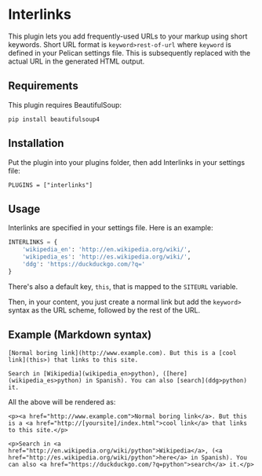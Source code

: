 Interlinks
==========

This plugin lets you add frequently-used URLs to your markup using short keywords.
Short URL format is `keyword>rest-of-url` where `keyword` is defined in your Pelican
settings file. This is subsequently replaced with the actual URL in the generated
HTML output.


Requirements
------------

This plugin requires BeautifulSoup:

	pip install beautifulsoup4

Installation
------------

Put the plugin into your plugins folder, then add Interlinks in your settings file:

	PLUGINS = ["interlinks"]

Usage
-----

Interlinks are specified in your settings file. Here is an example:

```python
INTERLINKS = {
    'wikipedia_en': 'http://en.wikipedia.org/wiki/',
    'wikipedia_es': 'http://es.wikipedia.org/wiki/',
    'ddg': 'https://duckduckgo.com/?q='
}
```

There's also a default key, `this`, that is mapped to the `SITEURL` variable.

Then, in your content, you just create a normal link but add the `keyword>` syntax as the URL scheme, followed by the rest of the URL.

Example (Markdown syntax)
-------------------------

	[Normal boring link](http://www.example.com). But this is a [cool link](this>) that links to this site.

	Search in [Wikipedia](wikipedia_en>python), ([here](wikipedia_es>python) in Spanish). You can also [search](ddg>python) it.

All the above will be rendered as:

	<p><a href="http://www.example.com">Normal boring link</a>. But this is a <a href="http://[yoursite]/index.html">cool link</a> that links to this site.</p>

	<p>Search in <a href="http://en.wikipedia.org/wiki/python">Wikipedia</a>, (<a href="http://es.wikipedia.org/wiki/python">here</a> in Spanish). You can also <a href="https://duckduckgo.com/?q=python">search</a> it.</p>
